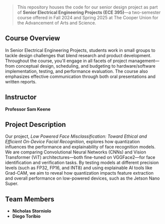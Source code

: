 


> This repository houses the code for our senior design project as part of **Senior Electrical Engineering Projects (ECE 395)**—a two-semester course offered in Fall 2024 and Spring 2025 at The Cooper Union for the Advancement of Arts and Science.

## Course Overview

In Senior Electrical Engineering Projects, students work in small groups to tackle design challenges that blend research and product development. Throughout the course, you'll engage in all facets of project management—from conceptual design, scheduling, and budgeting to hardware/software implementation, testing, and performance evaluation. The course also emphasizes effective communication through both oral presentations and written reports.

## Instructor

**Professor Sam Keene**

## Project Description

Our project, *Low Powered Face Misclassification: Toward Ethical and Efficient On-Device Facial Recognition*, explores how quantization influences the performance and explainability of face recognition models. We are comparing Convolutional Neural Networks (CNNs) and Vision Transformer (ViT) architectures—both fine-tuned on VGGFace2—for face identification and verification tasks. By testing models at different precision levels (such as FP32, FP16, and INT8) and using explainable AI tools like Grad-CAM, we aim to reveal how quantization impacts feature extraction and overall performance on low-powered devices, such as the Jetson Nano Super.
## Team Members

- **Nicholas Storniolo**
- **Diego Toribio**
